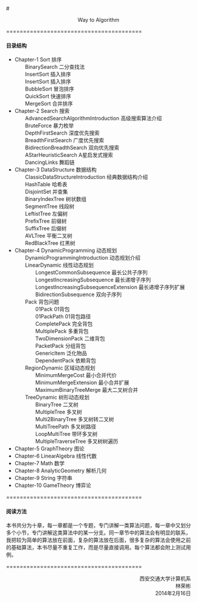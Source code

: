 #<p align="center">Way to Algorithm</p>


========================================
#### 目录结构
* Chapter-1 Sort 排序</br>
&emsp;&emsp;BinarySearch 二分查找法</br>
&emsp;&emsp;InsertSort 插入排序</br>
&emsp;&emsp;InsertSort 插入排序</br>
&emsp;&emsp;BubbleSort 冒泡排序</br>
&emsp;&emsp;QuickSort 快速排序</br>
&emsp;&emsp;MergeSort 合并排序</br>
* Chapter-2 Search 搜索</br>
&emsp;&emsp;AdvancedSearchAlgorithmIntroduction 高级搜索算法介绍</br>
&emsp;&emsp;BruteForce 暴力枚举</br>
&emsp;&emsp;DepthFirstSearch 深度优先搜索</br>
&emsp;&emsp;BreadthFirstSearch 广度优先搜索</br>
&emsp;&emsp;BidirectionBreadthSearch 双向优先搜索</br>
&emsp;&emsp;AStarHeuristicSearch A星启发式搜索</br>
&emsp;&emsp;DancingLinks 舞蹈链</br>
* Chapter-3 DataStructure 数据结构</br>
&emsp;&emsp;ClassicDataStructureIntroduction 经典数据结构介绍</br>
&emsp;&emsp;HashTable 哈希表</br>
&emsp;&emsp;DisjointSet 并查集</br>
&emsp;&emsp;BinaryIndexTree 树状数组</br>
&emsp;&emsp;SegmentTree 线段树</br>
&emsp;&emsp;LeftistTree 左偏树</br>
&emsp;&emsp;PrefixTree 前缀树</br>
&emsp;&emsp;SuffixTree 后缀树</br>
&emsp;&emsp;AVLTree 平衡二叉树</br>
&emsp;&emsp;RedBlackTree 红黑树</br>
* Chapter-4 DynamicProgramming 动态规划</br>
&emsp;&emsp;DynamicProgrammingIntroduction 动态规划介绍</br>
&emsp;&emsp;LinearDynamic 线性动态规划</br>
&emsp;&emsp;&emsp;&emsp;LongestCommonSubsequence 最长公共子序列</br>
&emsp;&emsp;&emsp;&emsp;LongestIncreasingSubsequence 最长递增子序列</br>
&emsp;&emsp;&emsp;&emsp;LongestIncreasingSubsequenceExtension 最长递增子序列扩展</br>
&emsp;&emsp;&emsp;&emsp;BidirectionSubsequence 双向子序列</br>
&emsp;&emsp;Pack 背包问题</br>
&emsp;&emsp;&emsp;&emsp;01Pack 01背包</br>
&emsp;&emsp;&emsp;&emsp;01PackPath 01背包路径</br>
&emsp;&emsp;&emsp;&emsp;CompletePack 完全背包</br>
&emsp;&emsp;&emsp;&emsp;MultiplePack 多重背包</br>
&emsp;&emsp;&emsp;&emsp;TwoDimensionPack 二维背包</br>
&emsp;&emsp;&emsp;&emsp;PacketPack 分组背包</br>
&emsp;&emsp;&emsp;&emsp;GenericItem 泛化物品</br>
&emsp;&emsp;&emsp;&emsp;DependentPack 依赖背包</br>
&emsp;&emsp;RegionDynamic 区域动态规划</br>
&emsp;&emsp;&emsp;&emsp;MinimumMergeCost 最小合并代价</br>
&emsp;&emsp;&emsp;&emsp;MinimumMergeExtension 最小合并扩展</br>
&emsp;&emsp;&emsp;&emsp;MaximumBinaryTreeMerge 最大二叉树合并</br>
&emsp;&emsp;TreeDynamic 树形动态规划</br>
&emsp;&emsp;&emsp;&emsp;BinaryTree 二叉树</br>
&emsp;&emsp;&emsp;&emsp;MultipleTree 多叉树</br>
&emsp;&emsp;&emsp;&emsp;Multi2BinaryTree 多叉树转二叉树</br>
&emsp;&emsp;&emsp;&emsp;MultiTreePath 多叉树路径</br>
&emsp;&emsp;&emsp;&emsp;LoopMultiTree 带环多叉树</br>
&emsp;&emsp;&emsp;&emsp;MultipleTraverseTree 多叉树树遍历</br>
* Chapter-5 GraphTheory 图论</br>
* Chapter-6 LinearAlgebra 线性代数</br>
* Chapter-7 Math 数学</br>
* Chapter-8 AnalyticGeometry 解析几何</br>
* Chapter-9 String 字符串</br>
* Chapter-10 GameTheory 博弈论</br>


========================================
#### 阅读方法
本书共分为十章，每一章都是一个专题，专门讲解一类算法问题，每一章中又划分多个小节，专门讲解这类算法中的某一分支。同一章节中的算法会有明显的联系，我把较为简单的算法放在前面，复杂的算法放在后面，很多复杂的算法会使用之前的基础算法，本书尽量不重复工作，而是尽量直接调用。每个算法都会附上测试用例。


========================================
<p align="right">
西安交通大学计算机系</br>
林荣彬</br>
2014年2月16日
</p>
